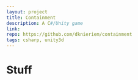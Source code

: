 ```yaml
---
layout: project
title: Containment
description: A C#/Unity game
link:
repo: https://github.com/dknieriem/containment
tags: csharp, unity3d
---
```


# Stuff
